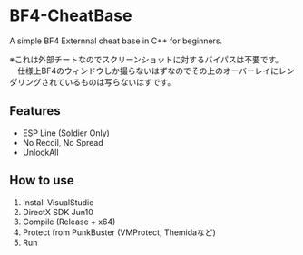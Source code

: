 # BF4-CheatBase
A simple BF4 Externnal cheat base in C++ for beginners.

※これは外部チートなのでスクリーンショットに対するバイパスは不要です。  
　仕様上BF4のウィンドウしか撮らないはずなのでその上のオーバーレイにレンダリングされているものは写らないはずです。

## Features
* ESP Line (Soldier Only)
* No Recoil, No Spread
* UnlockAll

## How to use
1. Install VisualStudio
2. DirectX SDK Jun10
3. Compile (Release + x64)
4. Protect from PunkBuster (VMProtect, Themidaなど)
5. Run
